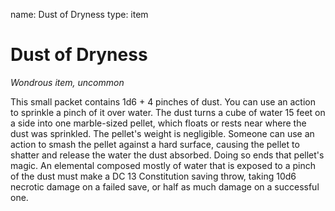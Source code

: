 name: Dust of Dryness
type: item

# Dust of Dryness
_Wondrous item, uncommon_

This small packet contains 1d6 + 4 pinches of dust. You can use an action to sprinkle a pinch of it over water. The dust turns a cube of water 15 feet on a side into one marble-sized pellet, which floats or rests near where the dust was sprinkled. The pellet's weight is negligible.
Someone can use an action to smash the pellet against a hard surface, causing the pellet to shatter and release the water the dust absorbed. Doing so ends that pellet's magic.
An elemental composed mostly of water that is exposed to a pinch of the dust must make a DC 13 Constitution saving throw, taking 10d6 necrotic damage on a failed save, or half as much damage on a successful one.
